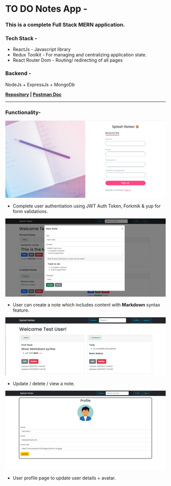 # TO DO Notes App -

### This is a complete Full Stack MERN application.

### Tech Stack -

- ReactJs - Javascript library
- Redux Toolkit - For managing and centralizing application state.
- React Router Dom - Routing/ redirecting of all pages

### Backend -

NodeJs + ExpressJs + MongoDb

**[Repository](https://github.com/adidoshi/todo-list_backend) | [Postman Doc](https://documenter.getpostman.com/view/15329989/UVCCdiWt)**

---

### Functionality-

![image info](./public/readmeImg/readme1.png)

- Complete user authentiation using JWT Auth Token, Forkmik & yup for form validations.

![image info](./public/readmeImg/readme3.png)

- User can create a note which includes content with **Markdown** syntax feature.

![image info](./public/readmeImg/readme2.png)

- Update / delete / view a note.

![image info](./public/readmeImg/readme4.png)

- User profile page to update user details + avatar.
